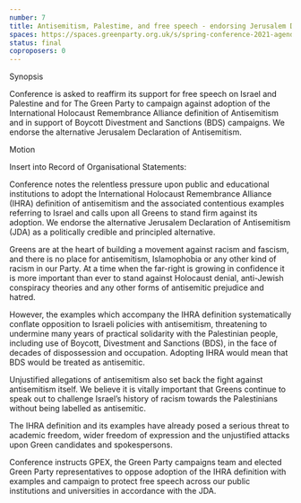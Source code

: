 ```yaml
---
number: 7
title: Antisemitism, Palestime, and free speech - endorsing Jerusalem Declaration instead of IHRA
spaces: https://spaces.greenparty.org.uk/s/spring-conference-2021-agenda-forum2/?contentId=76979
status: final
coproposers: 0
---
```

Synopsis


Conference is asked to reaffirm its support for free speech on Israel and Palestine and for The Green Party to campaign against adoption of the International Holocaust Remembrance Alliance definition of Antisemitism and in support of Boycott Divestment and Sanctions (BDS) campaigns. We endorse the alternative Jerusalem Declaration of Antisemitism.


Motion


Insert into Record of Organisational Statements:


Conference notes the relentless pressure upon public and educational institutions to adopt the International Holocaust Remembrance Alliance (IHRA) definition of antisemitism and the associated contentious examples referring to Israel and calls upon all Greens to stand firm against its adoption. We endorse the alternative Jerusalem Declaration of Antisemitism (JDA) as a politically credible and principled alternative.


Greens are at the heart of building a movement against racism and fascism, and there is no place for antisemitism, Islamophobia or any other kind of racism in our Party. At a time when the far-right is growing in confidence it is more important than ever to stand against Holocaust denial, anti-Jewish conspiracy theories and any other forms of antisemitic prejudice and hatred.


However, the examples which accompany the IHRA definition systematically conflate opposition to Israeli policies with antisemitism, threatening to undermine many years of practical solidarity with the Palestinian people, including use of Boycott, Divestment and Sanctions (BDS), in the face of decades of dispossession and occupation. Adopting IHRA would mean that BDS would be treated as antisemitic.


Unjustified allegations of antisemitism also set back the fight against antisemitism itself. We believe it is vitally important that Greens continue to speak out to challenge Israel’s history of racism towards the Palestinians without being labelled as antisemitic.


The IHRA definition and its examples have already posed a serious threat to academic freedom, wider freedom of expression and the unjustified attacks upon Green candidates and spokespersons.


Conference instructs GPEX, the Green Party campaigns team and elected Green Party representatives to oppose adoption of the IHRA definition with examples and campaign to protect free speech across our public institutions and universities in accordance with the JDA.
